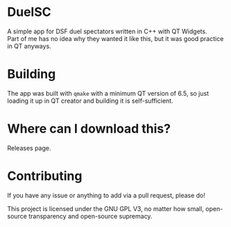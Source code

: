 # DuelSC
A simple app for DSF duel spectators written in C++ with QT Widgets.<br>
Part of me has no idea why they wanted it like this, but it was good practice in QT anyways.

# Building
The app was built with ```qmake``` with a minimum QT version of 6.5, so just loading it up in QT creator and building it is self-sufficient.

# Where can I download this?
Releases page.

# Contributing
If you have any issue or anything to add via a pull request, please do!

This project is licensed under the GNU GPL V3, no matter how small, open-source transparency and open-source supremacy.
